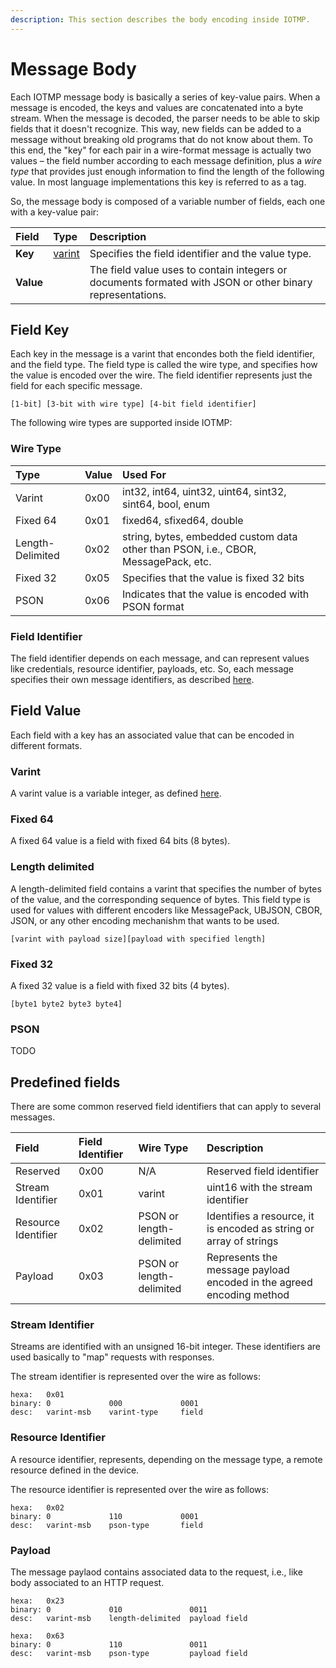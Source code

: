 ```yaml
---
description: This section describes the body encoding inside IOTMP.
---
```


# Message Body

Each IOTMP message body is basically a series of key-value pairs. When a message is encoded, the keys and values are concatenated into a byte stream. When the message is decoded, the parser needs to be able to skip fields that it doesn't recognize. This way, new fields can be added to a message without breaking old programs that do not know about them. To this end, the "key" for each pair in a wire-format message is actually two values – the field number according to each message definition, plus a _wire type_ that provides just enough information to find the length of the following value. In most language implementations this key is referred to as a tag.

So, the message body is composed of a variable number of fields, each one with a key-value pair:

| Field | Type | Description |
| :--- | :--- | :--- |
| **Key** | [varint](../definitions.md#varint) | Specifies the field identifier and the value type. |
| **Value** |  | The field value uses to contain integers or documents formated with JSON or other binary representations. |

## Field Key

Each key in the message is a varint that encondes both the field identifier, and the field type. The field type is called the wire type, and specifies how the value is encoded over the wire. The field identifier represents just the field for each specific message.

```text
[1-bit] [3-bit with wire type] [4-bit field identifier]
```

The following wire types are supported inside IOTMP: 

### Wire Type

| Type | Value | Used For |
| :--- | :--- | :--- |
| Varint | 0x00 | int32, int64, uint32, uint64, sint32, sint64, bool, enum |
| Fixed 64 | 0x01 | fixed64, sfixed64, double |
| Length-Delimited | 0x02 | string, bytes, embedded custom data other than PSON, i.e., CBOR, MessagePack, etc. |
| Fixed 32 | 0x05 | Specifies that the value is fixed 32 bits |
| PSON | 0x06 | Indicates that the value is encoded with PSON format |

### Field Identifier

The field identifier depends on each message, and can represent values like credentials, resource identifier, payloads, etc. So, each message specifies their own message identifiers, as described [here](../messages/).

## Field Value

Each field with a key has an associated value that can be encoded in different formats.

### Varint

A varint value is a variable integer, as defined [here](../definitions.md#varint).

### Fixed 64

A fixed 64 value is a field with fixed 64 bits \(8 bytes\).

### Length delimited

A length-delimited field contains a varint that specifies the number of bytes of the value, and the corresponding sequence of bytes. This field type is used for values with different encoders like MessagePack, UBJSON, CBOR, JSON, or any other encoding mechanishm that wants to be used.

```text
[varint with payload size][payload with specified length]
```

### Fixed 32

A fixed 32 value is a field with fixed 32 bits \(4 bytes\).

```text
[byte1 byte2 byte3 byte4]
```

### PSON

TODO

## Predefined fields

There are some common reserved field identifiers that can apply to several messages.

| Field | Field Identifier | Wire Type | Description |
| :--- | :--- | :--- | :--- |
| Reserved | 0x00 | N/A | Reserved field identifier |
| Stream Identifier | 0x01 | varint | uint16 with the stream identifier |
| Resource Identifier | 0x02 | PSON or length-delimited | Identifies a resource, it is encoded as string or array of strings |
| Payload | 0x03 | PSON or length-delimited | Represents the message payload encoded in the agreed encoding method |

### Stream Identifier

Streams are identified with an unsigned 16-bit integer. These identifiers are used basically to "map" requests with responses. 

The stream identifier is represented over the wire as follows:

```text
hexa:   0x01
binary: 0             000             0001
desc:   varint-msb    varint-type     field
```

### Resource Identifier

A resource identifier, represents, depending on the message type, a remote resource defined in the device. 

The resource identifier is represented over the wire as follows:

```text
hexa:   0x02
binary: 0             110             0001
desc:   varint-msb    pson-type       field
```

### Payload

The message paylaod contains associated data to the request, i.e., like body associated to an HTTP request.

```text
hexa:   0x23
binary: 0             010               0011
desc:   varint-msb    length-delimited  payload field
```

```text
hexa:   0x63
binary: 0             110               0011
desc:   varint-msb    pson-type         payload field
```

